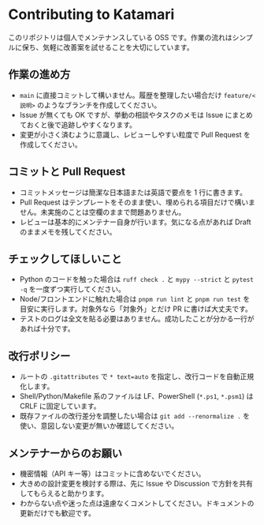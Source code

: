 # Contributing to Katamari

このリポジトリは個人でメンテナンスしている OSS です。作業の流れはシンプルに保ち、気軽に改善案を試せることを大切にしています。

## 作業の進め方
- `main` に直接コミットして構いません。履歴を整理したい場合だけ `feature/<説明>` のようなブランチを作成してください。
- Issue が無くても OK ですが、挙動の相談やタスクのメモは Issue にまとめておくと後で追跡しやすくなります。
- 変更が小さく済むように意識し、レビューしやすい粒度で Pull Request を作成してください。

## コミットと Pull Request
- コミットメッセージは簡潔な日本語または英語で要点を 1 行に書きます。
- Pull Request はテンプレートをそのまま使い、埋められる項目だけで構いません。未実施のことは空欄のままで問題ありません。
- レビューは基本的にメンテナー自身が行います。気になる点があれば Draft のままメモを残してください。

## チェックしてほしいこと
- Python のコードを触った場合は `ruff check .` と `mypy --strict` と `pytest -q` を一度ずつ実行してください。
- Node/フロントエンドに触れた場合は `pnpm run lint` と `pnpm run test` を目安に実行します。対象外なら「対象外」とだけ PR に書けば大丈夫です。
- テストのログは全文を貼る必要はありません。成功したことが分かる一行があれば十分です。

## 改行ポリシー
- ルートの `.gitattributes` で `* text=auto` を指定し、改行コードを自動正規化します。
- Shell/Python/Makefile 系のファイルは LF、PowerShell (`*.ps1`, `*.psm1`) は CRLF に固定しています。
- 既存ファイルの改行差分を調整したい場合は `git add --renormalize .` を使い、意図しない変更が無いか確認してください。

## メンテナーからのお願い
- 機密情報（API キー等）はコミットに含めないでください。
- 大きめの設計変更を検討する際は、先に Issue や Discussion で方針を共有してもらえると助かります。
- わからない点や迷った点は遠慮なくコメントしてください。ドキュメントの更新だけでも歓迎です。
